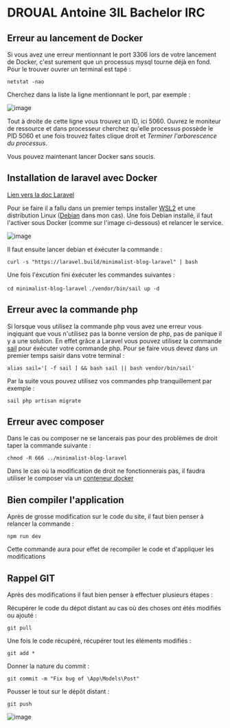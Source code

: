 # DROUAL Antoine 3IL Bachelor IRC


## Erreur au lancement de Docker

Si vous avez une erreur mentionnant le port 3306 lors de votre lancement de Docker, c'est surement que un processus mysql tourne déjà en fond.
Pour le trouver ouvrer un terminal est tapé :

```netstat -nao```

Cherchez dans la liste la ligne mentionnant le port, par exemple : 

![image](https://user-images.githubusercontent.com/61062487/161768608-01f1709e-7062-4bf8-861a-36b39b58a100.png)

Tout à droite de cette ligne vous trouvez un ID, ici 5060. 
Ouvrez le moniteur de ressource et dans processeur cherchez qu'elle processus possède le PID 5060 et une fois trouvez faites clique droit et _Terminer l'arborescence du processus_.

Vous pouvez maintenant lancer Docker sans soucis.

## Installation de laravel avec Docker

[Lien vers la doc Laravel](https://laravel.com/docs/9.x)

Pour se faire il a fallu dans un premier temps installer [WSL2](https://wslstorestorage.blob.core.windows.net/wslblob/wsl_update_x64.msi) et une distribution Linux ([Debian](https://www.microsoft.com/fr-fr/p/debian/9msvkqc78pk6?activetab=pivot:overviewtab) dans mon cas).
Une fois Debian installé, il faut l'activer sous Docker (comme sur l'image ci-dessous) et relancer le service.

![image](https://user-images.githubusercontent.com/61062487/161767507-2bb60ebc-d9ae-4e86-8e7f-538e85a0b9fd.png)

Il faut ensuite lancer debian et éxécuter la commande : 

  ```curl -s "https://laravel.build/minimalist-blog-laravel" | bash```
  
Une fois l'éxcution fini éxécuter les commandes suivantes : 

  ```cd minimalist-blog-laravel```
  ```./vendor/bin/sail up -d```
  
## Erreur avec la commande php

Si lorsque vous utilisez la commande php vous avez une erreur vous inqiquant que vous n'utilisez pas la bonne version de php, pas de panique il y a une solution.
En effet grâce a Laravel vous pouvez utilisez la commande [sail](https://laravel.com/docs/9.x/sail) pour éxécuter votre commande php.
Pour se faire vous devez dans un premier temps saisir dans votre terminal : 

```alias sail='[ -f sail ] && bash sail || bash vendor/bin/sail'```

Par la suite vous pouvez utilisez vos commandes php tranquillement par exemple : 

```sail php artisan migrate```
 
## Erreur avec composer

Dans le cas ou composer ne se lancerais pas pour des problèmes de droit taper la commande suivante :

```chmod -R 666 ../minimalist-blog-laravel```

Dans le cas où la modification de droit ne fonctionnerais pas, il faudra utiliser le composer via un [conteneur docker ](https://hub.docker.com/_/composer)


## Bien compiler l'application

Après de grosse modification sur le code du site, il faut bien penser à relancer la commande :

```npm run dev```

Cette commande aura pour effet de recompiler le code et d'appliquer les modifications


## Rappel GIT

Après des modifications il faut bien penser à effectuer plusieurs étapes :

Récupérer le code du dépot distant au cas où des choses ont étés modifiés ou ajouté : 

```git pull```

Une fois le code récupéré, récupérer tout les éléments modifiés : 

```git add *```

Donner la nature du commit :

```git commit -m "Fix bug of \App\Models\Post" ```


Pousser le tout sur le dépôt distant :

```git push```


![image](https://user-images.githubusercontent.com/61062487/161769126-c9d09d8d-cace-4e09-a403-69a8c0d62620.png)

